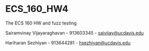 # ECS_160_HW4
The ECS 160 HW and fuzz testing


Sairamvinay Vijayaraghavan - 913603345 - saivijay@ucdavis.edu


Hariharan Sezhiyan - 913644281 - hsezhiyan@ucdavis.edu
